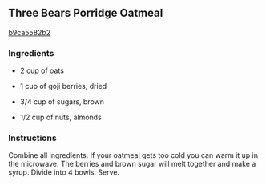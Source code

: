 ## Three Bears Porridge Oatmeal

[b9ca5582b2](http://tastykitchen.com/recipes/breakfastbrunch/three-beare28099s-porridge-oatmeal/)

### Ingredients

 - 2 cup of oats

 - 1 cup of goji berries, dried

 - 3/4 cup of sugars, brown

 - 1/2 cup of nuts, almonds

### Instructions

Combine all ingredients. If your oatmeal gets too cold you can warm it up in the microwave. The berries and brown sugar will melt together and make a syrup. Divide into 4 bowls. Serve.